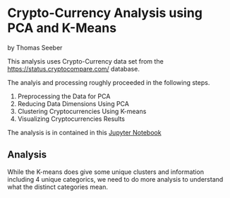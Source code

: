 # Crypto-Currency Analysis using PCA and K-Means
by Thomas Seeber

This analysis uses Crypto-Currency data set from the https://status.cryptocompare.com/ database.

The analyis and processing roughly proceeded in the following steps. 
1. Preprocessing the Data for PCA
2. Reducing Data Dimensions Using PCA
3. Clustering Cryptocurrencies Using K-means
4. Visualizing Cryptocurrencies Results

The analysis is in contained in this [Jupyter Notebook]('crypto_clustering.ipynb')

## Analysis

While the K-means does give some unique clusters and information including 4 unique categorics, we need to do more analysis to understand what the distinct categories mean.

